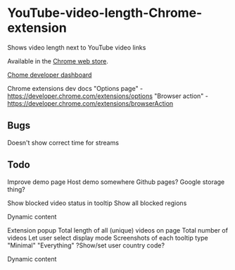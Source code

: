 # YouTube-video-length-Chrome-extension

Shows video length next to YouTube video links

Available in the [Chrome web store](https://chrome.google.com/webstore/detail/youtube-video-length/lfkbfhglojdeoebdkpmgmphplhanchff).

[Chome developer dashboard](https://chrome.google.com/webstore/developer/dashboard)

Chrome extensions dev docs
	"Options page" - https://developer.chrome.com/extensions/options
	"Browser action" - https://developer.chrome.com/extensions/browserAction

## Bugs
Doesn't show correct time for streams

## Todo
Improve demo page
	Host demo somewhere
		Github pages?
		Google storage thing?

Show blocked video status in tooltip
	Show all blocked regions

Dynamic content

Extension popup
	Total length of all (unique) videos on page
	Total number of videos
	Let user select display mode
		Screenshots of each tooltip type
		"Minimal"
		"Everything"
	?Show/set user country code?

Dynamic content